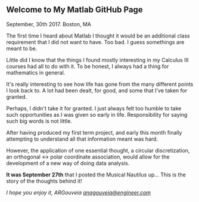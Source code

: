 ## Welcome to My Matlab GitHub Page
September, 30th 2017.
Boston, MA

The first time I heard about Matlab I thought it would be an additional class requirement that I did not want to have.
Too bad. I guess somethings are meant to be.

Little did I know that the things I found mostly interesting in my Calculus III courses had all to do with it.
To be honest, I always had a thing for mathematics in general.

It's really interesting to see how life has gone from the many different points I look back to.
A lot had been dealt, for good, and some that I've taken for granted.

Perhaps, I didn't take it for granted. I just always felt too humble to take such opportunities as I was given so early in life.
Responsibility for saying such big words is not little.

After having produced my first term project, and early this month finally attempting to understand all that information meant was hard.

However, the application of one essential thought,
a circular discretization,
an orthogonal <-> polar coordinate association,
would allow for the development of a new way of doing data analysis.

<b>It was September 27th</b> that I posted the Musical Nautilus up... 
This is the story of the thoughts behind it!

<i>I hope you enjoy it,
ARGouveia
anagouveia@engineer.com</i>
